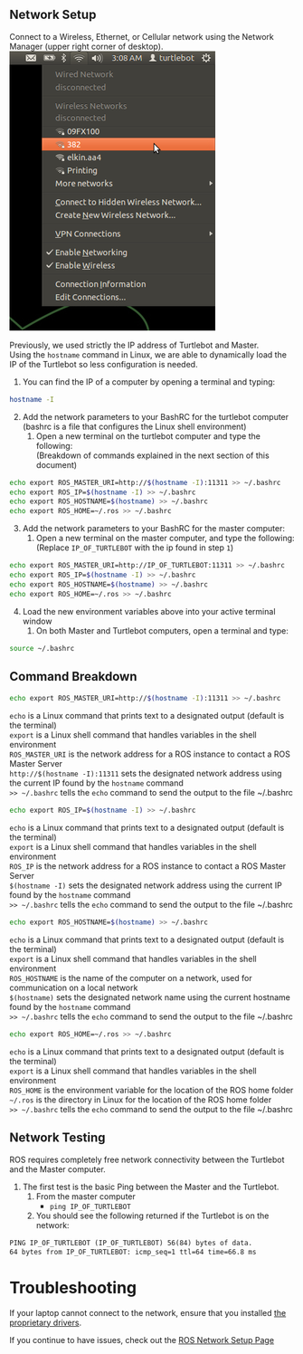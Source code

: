 ## Network Setup
Connect to a Wireless, Ethernet, or Cellular network using the Network Manager (upper right corner of desktop).
![](Resources/02-wificonf.png)


Previously, we used strictly the IP address of Turtlebot and Master.  
Using the `hostname` command in Linux, we are able to dynamically load the IP of the Turtlebot so less configuration is needed.


1. You can find the IP of a computer by opening a terminal and typing:
```bash
hostname -I
```

2. Add the network parameters to your BashRC for the turtlebot computer  
(bashrc is a file that configures the Linux shell environment)  
    1. Open a new terminal on the turtlebot computer and type the following:  
       (Breakdown of commands explained in the next section of this document)
```bash
echo export ROS_MASTER_URI=http://$(hostname -I):11311 >> ~/.bashrc
echo export ROS_IP=$(hostname -I) >> ~/.bashrc
echo export ROS_HOSTNAME=$(hostname) >> ~/.bashrc
echo export ROS_HOME=~/.ros >> ~/.bashrc
```

3. Add the network parameters to your BashRC for the master computer:  
    1. Open a new terminal on the master computer, and type the following:  
       (Replace `IP_OF_TURTLEBOT` with the ip found in step `1`)  
```bash
echo export ROS_MASTER_URI=http://IP_OF_TURTLEBOT:11311 >> ~/.bashrc
echo export ROS_IP=$(hostname -I) >> ~/.bashrc
echo export ROS_HOSTNAME=$(hostname) >> ~/.bashrc
echo export ROS_HOME=~/.ros >> ~/.bashrc
```

4. Load the new environment variables above into your active terminal window  
    1. On both Master and Turtlebot computers, open a terminal and type:
```bash
source ~/.bashrc
```

## Command Breakdown
```bash
echo export ROS_MASTER_URI=http://$(hostname -I):11311 >> ~/.bashrc
```
  `echo` is a Linux command that prints text to a designated output (default is the terminal)  
  `export` is a Linux shell command that handles variables in the shell environment  
  `ROS_MASTER_URI` is the network address for a ROS instance to contact a ROS Master Server  
  `http://$(hostname -I):11311` sets the designated network address using the current IP found by the `hostname` command  
  `>> ~/.bashrc` tells the `echo` command to send the output to the file ~/.bashrc  

```bash
echo export ROS_IP=$(hostname -I) >> ~/.bashrc
```
  `echo` is a Linux command that prints text to a designated output (default is the terminal)  
 `export` is a Linux shell command that handles variables in the shell environment  
 `ROS_IP` is the network address for a ROS instance to contact a ROS Master Server  
 `$(hostname -I)` sets the designated network address using the current IP found by the `hostname` command  
 `>> ~/.bashrc` tells the `echo` command to send the output to the file ~/.bashrc  

```bash
echo export ROS_HOSTNAME=$(hostname) >> ~/.bashrc
```
 `echo` is a Linux command that prints text to a designated output (default is the terminal)  
 `export` is a Linux shell command that handles variables in the shell environment  
 `ROS_HOSTNAME` is the name of the computer on a network, used for communication on a local network  
 `$(hostname)` sets the designated network name using the current hostname found by the `hostname` command  
 `>> ~/.bashrc` tells the `echo` command to send the output to the file ~/.bashrc  

```bash
echo export ROS_HOME=~/.ros >> ~/.bashrc
```
 `echo` is a Linux command that prints text to a designated output (default is the terminal)  
 `export` is a Linux shell command that handles variables in the shell environment  
 `ROS_HOME` is the environment variable for the location of the ROS home folder  
 `~/.ros` is the directory in Linux for the location of the ROS home folder  
 `>> ~/.bashrc` tells the `echo` command to send the output to the file ~/.bashrc  

## Network Testing
ROS requires completely free network connectivity between the Turtlebot and the Master computer.

1. The first test is the basic Ping between the Master and the Turtlebot.  
    1. From the master computer
       * `ping IP_OF_TURTLEBOT`
    2. You should see the following returned if the Turtlebot is on the network:
```
PING IP_OF_TURTLEBOT (IP_OF_TURTLEBOT) 56(84) bytes of data.
64 bytes from IP_OF_TURTLEBOT: icmp_seq=1 ttl=64 time=66.8 ms
```

# Troubleshooting
If your laptop cannot connect to the network, ensure that you installed [the proprietary drivers](http://askubuntu.com/questions/22118/can-i-install-extra-drivers-via-the-command-prompt).

If you continue to have issues, check out the [ROS Network Setup Page](http://wiki.ros.org/ROS/NetworkSetup)
